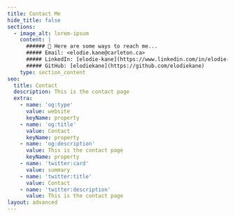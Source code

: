 ```yaml
---
title: Contact Me
hide_title: false
sections:
  - image_alt: lorem-ipsum
    content: |
      ###### 💬 Here are some ways to reach me...
      ##### Email: <elodie.kane@carleton.ca>
      ##### LinkedIn: [elodie-kane](https://www.linkedin.com/in/elodie-kane/)
      ##### GitHub: [elodiekane](https://github.com/elodiekane)
    type: section_content
seo:
  title: Contact
  description: This is the contact page
  extra:
    - name: 'og:type'
      value: website
      keyName: property
    - name: 'og:title'
      value: Contact
      keyName: property
    - name: 'og:description'
      value: This is the contact page
      keyName: property
    - name: 'twitter:card'
      value: summary
    - name: 'twitter:title'
      value: Contact
    - name: 'twitter:description'
      value: This is the contact page
layout: advanced
---
```

